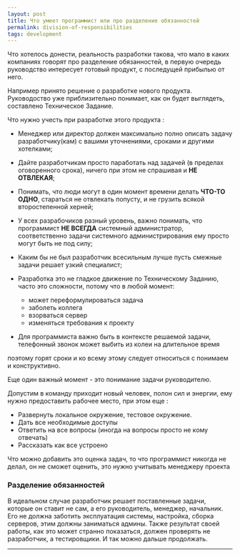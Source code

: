 ```yaml
--- 
layout: post 
title: Что умеет программист или про разделение обязанностей
permalink: division-of-responsibilities
tags: development
--- 
```


Что хотелось донести, реальность разработки такова, что мало в каких компаниях говорят про разделение обязанностей, в первую очередь
руководство интересует готовый продукт, с последущей прибылью от него.

Например принято решение о разработке нового продукта. Руководоство уже приблизительно понимает, как он будет выглядеть, составлено Техническое Задание.

Что нужно учесть при разработке этого продукта :

- Менеджер или директор должен максимально полно описать задачу разработчику(кам) с вашими уточнениями, сроками и другими хотелками;
- Дайте разработчикам просто паработать над задачей (в пределах оговоренного срока), ничего при этом не спрашивая и **НЕ ОТВЛЕКАЯ**;
- Понимать, что люди могут в один момент времени делать **ЧТО-ТО ОДНО**, стараться не отвлекать попусту, и не грузить всякой второстепенной херней;
- У всех разрабочиков разный уровень, важно понимать, что программист **НЕ ВСЕГДА** системный администратор, 
  соответственно задачи системного администрирования ему просто могут быть не под силу;
- Каким бы не был разработчик всесильным лучше пусть смежные задачи решает узкий специалист;
- Разработка это не гладкое движение по Техническому Заданию, часто это сложности, потому что в любой момент:

    - может переформулироваться задача
    - заболеть коллега
    - взорваться сервер
    - изменяться требования к проекту
- Для программиста важно быть в контексте решаемой задачи, телефонный звонок может выбить из колеи на длительное время
   
поэтому горят сроки и ко всему этому следует относиться с понимаем и конструктивно.

    
Еще один важный момент - это понимание задачи руководителю.
 
Допустим в команду приходит новый человек, полон сил и энергии, ему нужно предоставить рабочее место, при этом еще :

- Развернуть локальное окружение, тестовое окружение.
- Дать все необходимые доступы
- Ответить на все вопросы (иногда на вопросы просто не кому отвечать)
- Рассказать как все устроено
 
Что можно добавить это оценка задач, то что программист никогда не делал, он не сможет оценить, это нужно учитывать менеджеру проекта


### Разделение обязанностей

В идеальном случае разработчик решает поставленные задачи, которые он ставит не сам, а его руководитель, менеджер, начальник.
Его не должна заботить эксплуатация системы, настройка, сборка серверов, этим должны заниматься админы. Также результат своей
работы, как это может странно показаться, должен проверять не разработчик, а тестировщики. И так можно дальше продолжать.



----

